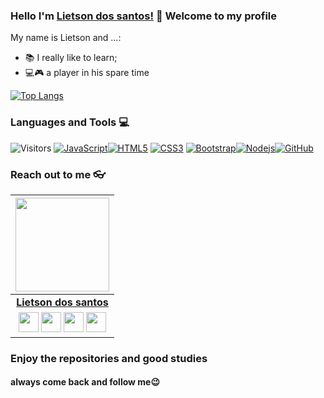 ### Hello I'm [Lietson dos santos!](https://twitter.com/DosLietson) 👋 Welcome to my profile
My name is Lietson and ...:

 - 📚 I really like to learn;
 - 💻🎮 a player in his spare time

 [![Top Langs](https://github-readme-stats.vercel.app/api/top-langs/?username=lietson&layout=compact)](https://github.com/lietson/github-readme-stats)

### Languages and Tools :computer:
![Visitors](https://visitor-badge.laobi.icu/badge?page_id=rafnixg.rafnixg)
[![JavaScript](https://img.shields.io/badge/-JavaScript-black?style=flat&logo=javascript&link=https://github.com/lietson)](https://github.com/lietson)[![HTML5](https://img.shields.io/badge/-HTML5-E34F26?style=flat&logo=html5&logoColor=white&link=https://github.com/lietson)](https://github.com/lietson) [![CSS3](https://img.shields.io/badge/-CSS3-1572B6?style=flat&logo=css3&link=https://github.com/lietson)](https://github.com/lietson) [![Bootstrap](https://img.shields.io/badge/-Bootstrap-563D7C?style=flat&logo=bootstrap&link=https://github.com/lietson)](https://github.com/lietson)[![Nodejs](https://img.shields.io/badge/-Nodejs-black?style=flat&logo=Node.js&link=https:https://github.com/lietson)](https://github.com/lietson)[![GitHub](https://img.shields.io/badge/-GitHub-181717?style=flat&logo=github&link=https://github.com/lietson)](https://github.com/lietson)

### Reach out to me 👓

|  <a href="https://www.instagram.com/lietson_dossantos/"><img src="https://icon-library.net//images/icon-programmer/icon-programmer-14.jpg" width="150px" height="150px" /></a> |
|:---------------------------------------------------------------------------------------------------------------------------------------: |
|       **[Lietson dos santos](https://twitter.com/DosLietson)**                                                                                |
|<a href="https://twitter.com/DosLietson"><img src="https://i.ibb.co/kmgQVyW/twitter.png" width="32px" height="32px"></a> <a href="https://www.instagram.com/lietson_dossantos/"><img src="https://cdn.iconscout.com/icon/free/png-256/instagram.png" width="32px" height="32px"></a> <a href="https://facebook.com/lietson.dossantos/"><img src="https://i.ibb.co/zmYNW4p/facebook.png" width="32px" height="32px"></a> <a href="#"><img src="https://i.ibb.co/Kx2GSrT/linkedin.png" width="32px" height="32px"></a> |


 ### Enjoy the repositories and good studies
 #### always come back and follow me😉

<!--
**lietson/lietson** is a ✨ _special_ ✨ repository because its `README.md` (this file) appears on your GitHub profile.

Here are some ideas to get you started:

- 🔭 I’m currently working on ...
- 🌱 I’m currently learning ...
- 👯 I’m looking to collaborate on ...
- 🤔 I’m looking for help with ...
- 💬 Ask me about ...
- 📫 How to reach me: ...
- 😄 Pronouns: ...
- ⚡ Fun fact: ...
-->
